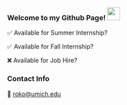 ### Welcome to my Github Page! <img src="https://raw.githubusercontent.com/MartinHeinz/MartinHeinz/master/wave.gif" width="30px">

:white_check_mark: Available for Summer Internship? 

:white_check_mark: Available for Fall Internship?

:x: Available for Job Hire?

### Contact Info

:email: roko@umich.edu

<!--
# Languages
![Python](https://img.shields.io/badge/python-3670A0?logo=python&logoColor=ffdd54)
![Java](https://img.shields.io/badge/-Java-007396?logo=java&logoColor=white)
![R](https://img.shields.io/badge/R-276DC3?style=for-the-badge&logo=r&logoColor=white)

# Database Tools
![SQL](https://img.shields.io/badge/MySQL-00000F?style=for-the-badge&logo=mysql&logoColor=white)
![PostgresSQL](https://img.shields.io/badge/PostgreSQL-316192?style=for-the-badge&logo=postgresql&logoColor=white)

# Dev Tools
![git](https://img.shields.io/badge/-Git-F05032?logo=git&logoColor=white)
![github](https://img.shields.io/badge/-Github-181717?logo=github&logoColor=white)
![VScode](https://img.shields.io/badge/-VS%20Code-007ACC?logo=visual%20studio%20code&logoColor=white)
![Vim](https://img.shields.io/badge/VIM-%2311AB00.svg?logo=vim&logoColor=white)
![PyCharm](https://img.shields.io/badge/pycharm-143?logo=pycharm&logoColor=green)

# Web Dev
![Django]https://img.shields.io/badge/Django-092E20?style=for-the-badge&logo=django&logoColor=white

# Academic Tool
![LaTeX](https://img.shields.io/badge/latex-%23008080.svg?logo=latex&logoColor=white) 
![Mathematica](https://img.shields.io/static/v1?message=Mathematica&color=DD1100&logo=Wolfram+Mathematica&logoColor=FFFFFF&label=)
![MarkDown](https://img.shields.io/badge/Markdown-000000?logo=markdown&logoColor=white) 
-->

<!--
**roromaniac/roromaniac** is a ✨ _special_ ✨ repository because its `README.md` (this file) appears on your GitHub profile.

Here are some ideas to get you started:

- 🔭 I’m currently working on ...
- 🌱 I’m currently learning ...
- 👯 I’m looking to collaborate on ...
- 🤔 I’m looking for help with ...
- 💬 Ask me about ...
- 📫 How to reach me: ...
- 😄 Pronouns: ...
- ⚡ Fun fact: ...
-->
